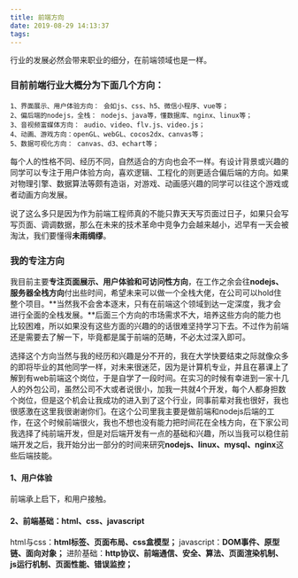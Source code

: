 ```yaml
---
title: 前端方向
date: 2019-08-29 14:13:37
tags:
---
```

行业的发展必然会带来职业的细分，在前端领域也是一样。

<!-- more -->

### 目前前端行业大概分为下面几个方向：
    1、界面展示、用户体验方向： 会如js、css、h5、微信小程序、vue等；
    2、偏后端的nodejs，全栈： nodejs、java等，懂数据库、nginx、linux等；
    3、音视频富媒体方向： audio、video、flv.js、video.js；
    4、动画、游戏方向：openGL、webGL、cocos2dx、canvas等；
    5、数据可视化方向： canvas、d3、echart等；
 
每个人的性格不同、经历不同，自然适合的方向也会不一样。有设计背景或兴趣的同学可以专注于用户体验方向，喜欢逻辑、工程化的则更适合偏后端的方向。如果对物理引擎、数据算法等颇有造诣，对游戏、动画感兴趣的同学可以往这个游戏或者动画方向发展。
 
说了这么多只是因为作为前端工程师真的不能只靠天天写页面过日子，如果只会写写页面、调调数据，那么在未来的技术革命中竞争力会越来越小，迟早有一天会被淘汰，我们要懂得**未雨绸缪**。
 
### 我的专注方向
我目前主要**专注页面展示、用户体验和可访问性方向**，在工作之余会往**nodejs、服务器全栈方向**付出些时间，希望未来可以做一个全栈大佬，在公司可以hold住整个项目。**当然我不会舍本逐末，只有在前端这个领域到达一定深度，我才会进行全面的全栈发展。**后面三个方向的市场需求不大，培养这些方向的能力也比较困难，所以如果没有这些方面的兴趣的的话很难坚持学习下去。不过作为前端还是需要去了解一下，毕竟都是属于前端的范畴，不必太过深入即可。
 
选择这个方向当然与我的经历和兴趣是分不开的，我在大学快要结束之际就像众多的即将毕业的其他同学一样，对未来很迷茫，因为是计算机专业，并且在慕课上了解到有web前端这个岗位，于是自学了一段时间。在实习的时候有幸进到一家十几人的外包公司，虽然公司不大或者说很小，加我一共就4个开发，每个人都身担数个岗位，但是这个机会让我成功的进入到了这个行业，同事前辈对我也很好，我也很感激在这里我很谢谢你们。在这个公司里我主要是做前端和nodejs后端的工作，在这个时候前端很火，我也不想也没有能力把时间花在全栈方向，在下家公司我选择了纯前端开发，但是对后端开发有一点的基础和兴趣，所以当我可以稳住前端开发之后，我开始分出一部分的时间来研究**nodejs、linux、mysql、nginx**这些后端技能。
 
#### 1、用户体验
前端承上启下，和用户接触。
 
#### 2、前端基础：html、css、javascript
html与css：**html标签、页面布局、css盒模型；**
javascript：**DOM事件、原型链、面向对象；**
进阶基础：**http协议、前端通信、安全、算法、页面渲染机制、js运行机制、页面性能、错误监控；**